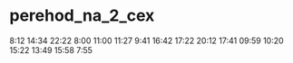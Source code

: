 # perehod_na_2_cex
8:12
14:34
22:22
8:00
11:00
11:27
9:41
16:42
17:22
20:12
17:41
09:59
10:20
15:22
13:49
15:58
7:55
